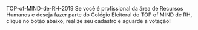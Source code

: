 TOP-of-MIND-de-RH-2019
Se você é profissional da área de Recursos Humanos e deseja fazer parte do Colégio Eleitoral do TOP of MIND de RH, clique no botão abaixo, realize seu cadastro e aguarde a votação!
